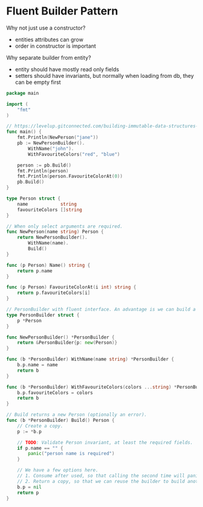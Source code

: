 # Fluent Builder Pattern

Why not just use a constructor?
- entities attributes can grow
- order in constructor is important

Why separate builder from entity?
- entity should have mostly read only fields
- setters should have invariants, but normally when loading from db, they can be empty first

```go
package main

import (
	"fmt"
)

// https://levelup.gitconnected.com/building-immutable-data-structures-in-go-56a1068c76b2
func main() {
	fmt.Println(NewPerson("jane"))
	pb := NewPersonBuilder().
		WithName("john").
		WithFavouriteColors("red", "blue")

	person := pb.Build()
	fmt.Println(person)
	fmt.Println(person.FavouriteColorAt(0))
	pb.Build()
}

type Person struct {
	name            string
	favouriteColors []string
}

// When only select arguments are required.
func NewPerson(name string) Person {
	return NewPersonBuilder().
		WithName(name).
		Build()
}

func (p Person) Name() string {
	return p.name
}

func (p Person) FavouriteColorAt(i int) string {
	return p.favouriteColors[i]
}

// PersonBuilder with fluent interface. An advantage is we can build a valid person without passing all arguments to the constructor.
type PersonBuilder struct {
	p *Person
}

func NewPersonBuilder() *PersonBuilder {
	return &PersonBuilder{p: new(Person)}
}

func (b *PersonBuilder) WithName(name string) *PersonBuilder {
	b.p.name = name
	return b
}

func (b *PersonBuilder) WithFavouriteColors(colors ...string) *PersonBuilder {
	b.p.favouriteColors = colors
	return b
}

// Build returns a new Person (optionally an error).
func (b *PersonBuilder) Build() Person {
	// Create a copy.
	p := *b.p

	// TODO: Validate Person invariant, at least the required fields.
	if p.name == "" {
		panic("person name is required")
	}

	// We have a few options here.
	// 1. Consume after used, so that calling the second time will panic.
	// 2. Return a copy, so that we can reuse the builder to build another person after modifying other withers.
	b.p = nil
	return p
}
```
